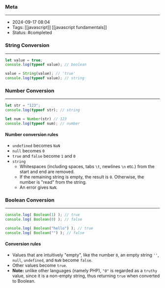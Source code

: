 ### Meta
- - -
- 2024-09-17 08:04
- Tags: [[javascript]] [[javascript fundamentals]]
- Status: #completed 

### String Conversion
- - -
```JavaScript file:app.js
let value = true;
console.log(typeof value); // boolean

value = String(value); // 'true'
console.log(typeof value); // string
```

### Number Conversion
- - -
```JavaScript file:app.js
let str = "123";
console.log(typeof str); // string

let num = Number(str) // 123
console.log(typeof num); // number
```

#### Number conversion rules
- `undefined` becomes `NaN`
- `null` becomes `0`
- `true` and `false` become `1` and `0`
- `string`
	- Whitespaces (including spaces, tabs `\t`, newlines `\n` etc.) from the start and end are removed.
	- If the remaining string is empty, the result is `0`. Otherwise, the number is "read" from the string.
	- An error gives `NaN`.

### Boolean Conversion
---
```JavaScript file:app.js
console.log( Boolean(1) ); // true
console.log( Boolean(0) ); // false

console.log( Boolean("hello") ); // true
console.log( Boolean("") ); // false
```

#### Conversion rules
- Values that are intuitively "empty", like the number `0`, an empty string `''`, `null`, `undefined`, and `NaN` become `false`.
- Other values become `true`.
- **Note:** unlike other languages (namely PHP), `"0"` is regarded as a `truthy` value, since it is a non-empty string, thus returning `true` when converted to Boolean.